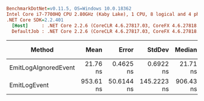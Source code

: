 ``` ini

BenchmarkDotNet=v0.11.5, OS=Windows 10.0.18362
Intel Core i7-7700HQ CPU 2.80GHz (Kaby Lake), 1 CPU, 8 logical and 4 physical cores
.NET Core SDK=2.2.401
  [Host]     : .NET Core 2.2.6 (CoreCLR 4.6.27817.03, CoreFX 4.6.27818.02), 64bit RyuJIT
  DefaultJob : .NET Core 2.2.6 (CoreCLR 4.6.27817.03, CoreFX 4.6.27818.02), 64bit RyuJIT


```
|               Method |      Mean |      Error |      StdDev |    Median | Ratio | RatioSD |  Gen 0 | Gen 1 | Gen 2 | Allocated |
|--------------------- |----------:|-----------:|------------:|----------:|------:|--------:|-------:|------:|------:|----------:|
| EmitLogAIgnoredEvent |  21.76 ns |  0.4625 ns |   0.6922 ns |  21.71 ns |  1.00 |    0.00 |      - |     - |     - |         - |
|         EmitLogEvent | 953.61 ns | 50.6144 ns | 145.2223 ns | 906.43 ns | 39.24 |    2.66 | 0.1183 |     - |     - |     376 B |
